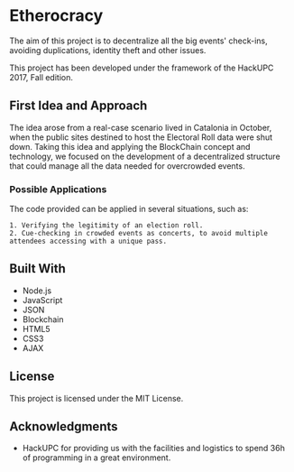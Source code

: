 # Etherocracy

The aim of this project is to decentralize all the big events' check-ins, avoiding duplications, identity theft and other issues.

This project has been developed under the framework of the HackUPC 2017, Fall edition.

## First Idea and Approach

The idea arose from a real-case scenario lived in Catalonia in October, when the public sites destined to host the Electoral Roll data were shut down.
Taking this idea and applying the BlockChain concept and technology, we focused on the development of a decentralized structure that could manage all the data needed for overcrowded events.

### Possible Applications

The code provided can be applied in several situations, such as:
```
1. Verifying the legitimity of an election roll.
2. Cue-checking in crowded events as concerts, to avoid multiple attendees accessing with a unique pass.
```

## Built With

* Node.js
* JavaScript
* JSON
* Blockchain
* HTML5
* CSS3
* AJAX

## License

This project is licensed under the MIT License.

## Acknowledgments

* HackUPC for providing us with the facilities and logistics to spend 36h of programming in a great environment.
